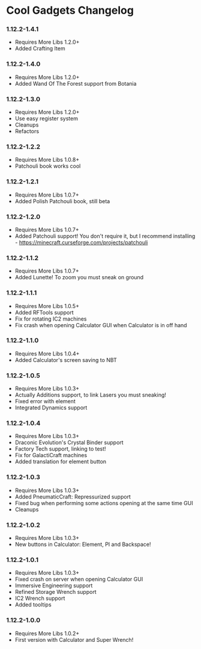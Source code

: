 # Cool Gadgets Changelog

### 1.12.2-1.4.1
- Requires More Libs 1.2.0+
- Added Crafting Item

### 1.12.2-1.4.0
- Requires More Libs 1.2.0+
- Added Wand Of The Forest support from Botania

### 1.12.2-1.3.0
- Requires More Libs 1.2.0+
- Use easy register system
- Cleanups
- Refactors

### 1.12.2-1.2.2
- Requires More Libs 1.0.8+
- Patchouli book works cool

### 1.12.2-1.2.1
- Requires More Libs 1.0.7+
- Added Polish Patchouli book, still beta

### 1.12.2-1.2.0
- Requires More Libs 1.0.7+
- Added Patchouli support! You don't require it, but I recommend installing - https://minecraft.curseforge.com/projects/patchouli

### 1.12.2-1.1.2
- Requires More Libs 1.0.7+
- Added Lunette! To zoom you must sneak on ground

### 1.12.2-1.1.1
- Requires More Libs 1.0.5+
- Added RFTools support
- Fix for rotating IC2 machines
- Fix crash when opening Calculator GUI when Calculator is in off hand

### 1.12.2-1.1.0
- Requires More Libs 1.0.4+
- Added Calculator's screen saving to NBT

### 1.12.2-1.0.5
- Requires More Libs 1.0.3+
- Actually Additions support, to link Lasers you must sneaking!
- Fixed error with element
- Integrated Dynamics support

### 1.12.2-1.0.4
- Requires More Libs 1.0.3+
- Draconic Evolution's Crystal Binder support
- Factory Tech support, linking to test!
- Fix for GalactiCraft machines
- Added translation for element button

### 1.12.2-1.0.3
- Requires More Libs 1.0.3+
- Added PneumaticCraft: Repressurized support
- Fixed bug when performing some actions opening at the same time GUI
- Cleanups

### 1.12.2-1.0.2
- Requires More Libs 1.0.3+
- New buttons in Calculator: Element, PI and Backspace!

### 1.12.2-1.0.1
- Requires More Libs 1.0.3+
- Fixed crash on server when opening Calculator GUI
- Immersive Engineering support
- Refined Storage Wrench support
- IC2 Wrench support
- Added tooltips

### 1.12.2-1.0.0
- Requires More Libs 1.0.2+
- First version with Calculator and Super Wrench!
